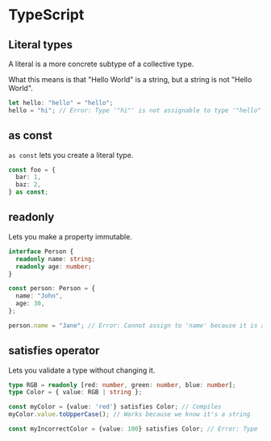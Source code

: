 # TypeScript

## Literal types

A literal is a more concrete subtype of a collective type.

What this means is that "Hello World" is a string, but a string is not "Hello World".

```typescript
let hello: "hello" = "hello";
hello = "hi"; // Error: Type '"hi"' is not assignable to type '"hello"'
```

## as const

`as const` lets you create a literal type.

```typescript
const foo = {
  bar: 1,
  baz: 2,
} as const;
```

## readonly

Lets you make a property immutable.

```typescript
interface Person {
  readonly name: string;
  readonly age: number;
}

const person: Person = {
  name: "John",
  age: 30,
};

person.name = "Jane"; // Error: Cannot assign to 'name' because it is a read-only property
```

## satisfies operator

Lets you validate a type without changing it.

```ts
type RGB = readonly [red: number, green: number, blue: number];
type Color = { value: RGB | string };

const myColor = {value: 'red'} satisfies Color; // Compiles
myColor.value.toUpperCase(); // Works because we know it's a string

const myIncorrectColor = {value: 100} satisfies Color; // Error: Type 'number' is not assignable to type 'string | RGB'
```
